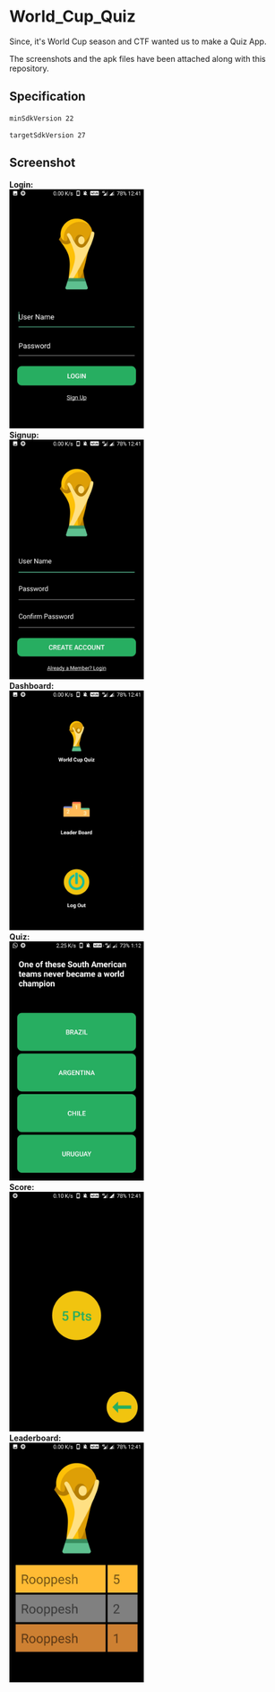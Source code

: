 # World_Cup_Quiz
Since, it's World Cup season and CTF wanted us to make a Quiz App. 

The screenshots and the apk files have been attached along with this repository. 
<br />
## Specification
```
minSdkVersion 22
```
```
targetSdkVersion 27
```
## Screenshot
<b>Login:</b> <br />
<img src="https://github.com/Rooppesh/World_Cup_Quiz/blob/master/Screenshots/Login1.jpg" height="426.666666667" width="240">
<br />
<b>Signup: </b><br />
<img src="https://github.com/Rooppesh/World_Cup_Quiz/blob/master/Screenshots/Signup1.jpg" height="426.666666667" width="240">
<br />
<b>Dashboard:</b> <br />
<img src="https://github.com/Rooppesh/World_Cup_Quiz/blob/master/Screenshots/Dashboard1.jpg" height="426.666666667" width="240">
<br />
<b>Quiz:</b> <br />
<img src="https://github.com/Rooppesh/World_Cup_Quiz/blob/master/Screenshots/Quiz.jpg" height="426.666666667" width="240">
<br />
<b>Score:</b> <br />
<img src="https://github.com/Rooppesh/World_Cup_Quiz/blob/master/Screenshots/Score.jpg" height="426.666666667" width="240">
<br />
<b>Leaderboard:</b> <br />
<img src="https://github.com/Rooppesh/World_Cup_Quiz/blob/master/Screenshots/Leaderboard.jpg" height="426.666666667" width="240">
<br />
